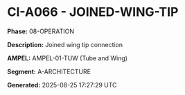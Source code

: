 # CI-A066 - JOINED-WING-TIP

**Phase:** 08-OPERATION

**Description:** Joined wing tip connection

**AMPEL:** AMPEL-01-TUW (Tube and Wing)

**Segment:** A-ARCHITECTURE

**Generated:** 2025-08-25 17:27:29 UTC
